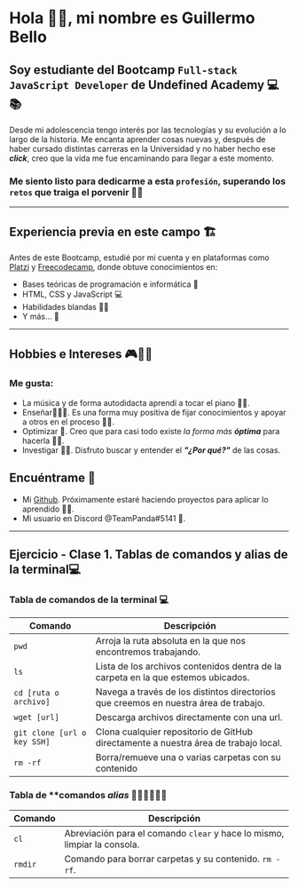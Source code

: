 # Hola 👋🏻, mi nombre es Guillermo Bello

## Soy estudiante del Bootcamp `Full-stack JavaScript Developer` de **Undefined Academy** 💻📚

Desde mi adolescencia tengo interés por las tecnologías y su evolución a lo largo de la historia. Me encanta aprender cosas nuevas y, después de haber cursado distintas carreras en la Universidad y no haber hecho ese ***click***, creo que la vida me fue encaminando para llegar a este momento.

### Me siento listo para **dedicarme** a esta  `profesión`, **superando** los `retos` que traiga el porvenir 💪🏻

---------------------------------------------------------------------------------------------------

## Experiencia previa en este campo 🏗️

Antes de este Bootcamp, estudié por mi cuenta y en plataformas como [Platzi](https://platzi.com/ "https://platzi.com/") y [Freecodecamp](https://www.freecodecamp.org/ "https://www.freecodecamp.org/"), donde obtuve conocimientos en:

- Bases teóricas de programación e informática 📖
- HTML, CSS y JavaScript 💻
- Habilidades blandas 🤝🏻
- Y más... 👀

---------------------------------------------------------------------------------------------------

## Hobbies e Intereses 🎮👦🏻

### Me gusta:

- La música y de forma autodidacta aprendí a tocar el piano 🎹🎵.
- Enseñar👨🏻‍🏫. Es una forma muy positiva de fijar conocimientos y apoyar a otros en el proceso 🧠✨.
- Optimizar 🔧. Creo que para casi todo existe *la forma más **óptima*** para hacerla 🙌🏻.
- Investigar 🔬🤔. Disfruto buscar y entender el ***"¿Por qué?"*** de las cosas.

## Encuéntrame 🔎

- Mi [Github](https://github.com/DivPanda). Próximamente estaré haciendo proyectos para aplicar lo aprendido 🙌🏻.
- Mi usuario en Discord @TeamPanda#5141 👾.

---------------------------------------------------------------------------------------------------

## Ejercicio - Clase 1. Tablas de comandos y alias de la terminal💻

### Tabla de **comandos** de la terminal 💻

|          Comando            |                              Descripción                                                   |
|-----------------------------|--------------------------------------------------------------------------------------------|
|            `pwd`            | Arroja la ruta absoluta en la que nos encontremos trabajando.                              |
|            `ls`             | Lista de los archivos contenidos dentra de la carpeta en la que estemos ubicados.          |
|    `cd [ruta o archivo]`    | Navega a través de los distintos directorios que creemos en nuestra área de trabajo.       |
|        `wget [url]`         | Descarga archivos directamente con una url.                                                |
| `git clone [url o key SSH]` | Clona cualquier repositorio de GitHub directamente a nuestra área de trabajo local.        |
|           `rm -rf`          | Borra/remueve una o varias carpetas con su contenido                                                                                            |

### Tabla de **comandos ***alias***  👨🏻‍💻👩🏻‍💻

|          Comando          |                              Descripción                                                     |
|---------------------------|----------------------------------------------------------------------------------------------|
|          ``cl``           | Abreviación para el comando `clear` y hace lo mismo, limpiar la consola.                     |
|          `rmdir`          | Comando para borrar carpetas y su contenido. `rm -rf`.                                       |
